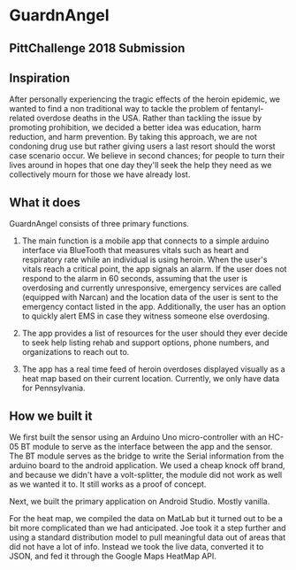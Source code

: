 # GuardnAngel
## PittChallenge 2018 Submission

## Inspiration

After personally experiencing the tragic effects of the heroin epidemic, we wanted to find a non traditional way to tackle the problem of fentanyl-related overdose deaths in the USA. Rather than tackling the issue by promoting prohibition, we decided a better idea was education, harm reduction, and harm prevention. By taking this approach, we are not condoning drug use but rather giving users a last resort should the worst case scenario occur. We believe in second chances; for people to turn their lives around in hopes that one day they'll seek the help they need as we collectively mourn for those we have already lost.

## What it does

GuardnAngel consists of three primary functions.

1. The main function is a mobile app that connects to a simple arduino interface via BlueTooth that measures vitals such as heart and respiratory rate while an individual is using heroin. When the user's vitals reach a critical point, the app signals an alarm. If the user does not respond to the alarm in 60 seconds, assuming that the user is overdosing and currently unresponsive, emergency services are called (equipped with Narcan) and the location data of the user is sent to the emergency contact listed in the app. Additionally, the user has an option to quickly alert EMS in case they witness someone else overdosing.

2. The app provides a list of resources for the user should they ever decide to seek help listing rehab and support options, phone numbers, and organizations to reach out to.

3. The app has a real time feed of heroin overdoses displayed visually as a heat map based on their current location. Currently, we only have data for Pennsylvania.

## How we built it

We first built the sensor using an Arduino Uno micro-controller with an HC-05 BT module to serve as the interface between the app and the sensor. The BT module serves as the bridge to write the Serial information from the arduino board to the android application. We used a cheap knock off brand, and because we didn't have a volt-splitter, the module did not work as well as we wanted it to. It still works as a proof of concept.

Next, we built the primary application on Android Studio. Mostly vanilla.

For the heat map, we compiled the data on MatLab but it turned out to be a bit more complicated than we had anticipated. Joe took it a step further and using a standard distribution model to pull meaningful data out of areas that did not have a lot of info. Instead we took the live data, converted it to JSON, and fed it through the Google Maps HeatMap API.
